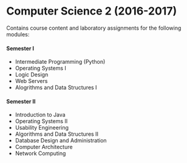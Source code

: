 # Computer Science 2 (2016-2017)

Contains course content and laboratory assignments for the following modules:

#### Semester I

- Intermediate Programming (Python)
- Operating Systems I
- Logic Design
- Web Servers
- Alogrithms and Data Structures I

#### Semester II

- Introduction to Java
- Operating Systems II
- Usability Engineering
- Algorithms and Data Structures II
- Database Design and Administration
- Computer Architecture
- Network Computing
